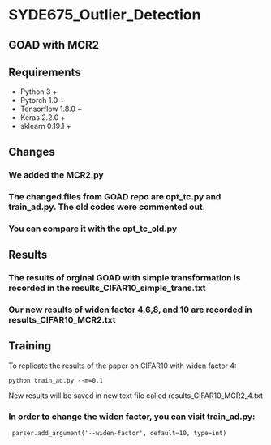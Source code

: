 # SYDE675_Outlier_Detection
## GOAD with MCR2

## Requirements
* Python 3 +
* Pytorch 1.0 +
* Tensorflow 1.8.0 +
* Keras 2.2.0 +
* sklearn 0.19.1 +
## Changes
### We added the MCR2.py
### The changed files from GOAD repo are opt_tc.py and train_ad.py. The old codes were commented out.
### You can compare it with the opt_tc_old.py 


## Results
### The results of orginal GOAD with simple transformation is recorded in the results_CIFAR10_simple_trans.txt
### Our new results of widen factor 4,6,8, and 10 are recorded in results_CIFAR10_MCR2.txt


## Training

To replicate the results of the paper on CIFAR10 with widen factor 4:
```
python train_ad.py --m=0.1
```
New results will be saved in new text file called results_CIFAR10_MCR2_4.txt

### In order to change the widen factor, you can visit train_ad.py:
```
 parser.add_argument('--widen-factor', default=10, type=int)
```


